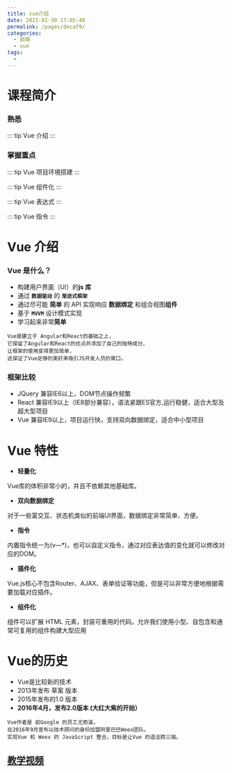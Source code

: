 ```yaml
---
title: vue介绍
date: 2021-01-30 17:05:40
permalink: /pages/decaf9/
categories:
  - 前端
  - vue
tags:
  -
---
```


# 课程简介

### 熟悉

::: tip Vue 介绍
:::

### 掌握重点

::: tip Vue 项目环境搭建
:::

::: tip Vue 组件化
:::

::: tip Vue 表达式
:::

::: tip Vue 指令
:::

# Vue 介绍

### Vue 是什么？

- 构建用户界面（UI）的**js 库**
- 通过 **`数据驱动`** 的 **`渐进式框架`**
- 通过尽可能 **简单** 的 API 实现响应 **数据绑定** 和组合视图**组件**
- 基于 **`MVVM`** 设计模式实现
- 学习起来非常**简单**

```text
Vue是建立于 Angular和React的基础之上，
它保留了Angular和React的优点并添加了自己的独特成分，
让框架的使用变得更加简单，
这保证了Vue足够的美好来吸引JS开发人员的胃口。
```

### 框架比较

* JQuery 兼容IE6以上，DOM节点操作频繁
* React 兼容IE9以上（IE8部分兼容），语法紧跟ES官方,运行稳健，适合大型及超大型项目
* Vue 兼容IE9以上，项目运行快，支持双向数据绑定，适合中小型项目


# Vue 特性

- **轻量化**

Vue库的体积非常小的，并且不依赖其他基础库。

- **双向数据绑定**

对于一些富交互、状态机类似的前端UI界面，数据绑定非常简单、方便。

- **指令**

内置指令统一为(v—*)，也可以自定义指令，通过对应表达值的变化就可以修改对应的DOM。
- **插件化**

Vue.js核心不包含Router、AJAX、表单验证等功能，但是可以非常方便地根据需要加载对应插件。

- **组件化** 

组件可以扩展 HTML 元素，封装可重用的代码。允许我们使用小型、自包含和通常可复用的组件构建大型应用

# Vue的历史
* Vue是比较新的技术
* 2013年发布 草案 版本
* 2015年发布的1.0 版本
* **2016年4月，发布2.0版本 (大红大紫的开始）**

```
Vue作者是 前Google 的员工尤雨溪，
在2016年9月宣布以技术顾问的身份加盟阿里巴巴Weex团队。
实现Vue 和 Weex 的 JavaScript 整合，目标是让Vue 的语法跨三端。
```

## [教学视频](https://file-1254150235.cos.ap-chongqing.myqcloud.com/video/vue01.mp4)

